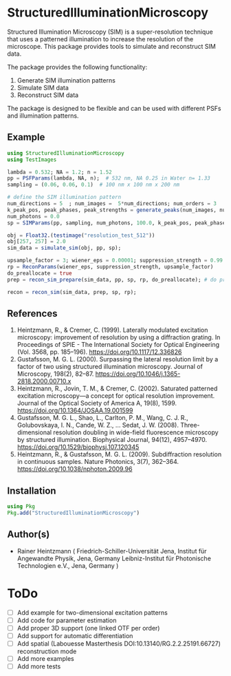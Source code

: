 # StructuredIlluminationMicroscopy

Structured Illumination Microscopy (SIM) is a super-resolution technique that uses a patterned illumination
to increase the resolution of the microscope. This package provides tools to simulate and reconstruct SIM data.

The package provides the following functionality:
1. Generate SIM illumination patterns
2. Simulate SIM data
3. Reconstruct SIM data

The package is designed to be flexible and can be used with different PSFs and illumination patterns.

## Example
```julia
using StructuredIlluminationMicroscopy
using TestImages

lambda = 0.532; NA = 1.2; n = 1.52
pp = PSFParams(lambda, NA, n);  # 532 nm, NA 0.25 in Water n= 1.33
sampling = (0.06, 0.06, 0.1)  # 100 nm x 100 nm x 200 nm

# define the SIM illumination pattern
num_directions = 5  ; num_images =  5*num_directions; num_orders = 3
k_peak_pos, peak_phases, peak_strengths = generate_peaks(num_images, num_directions, num_orders, 0.48 / (num_orders-1))
num_photons = 0.0
sp = SIMParams(pp, sampling, num_photons, 100.0, k_peak_pos, peak_phases, peak_strengths)

obj = Float32.(testimage("resolution_test_512"))
obj[257, 257] = 2.0
sim_data = simulate_sim(obj, pp, sp);

upsample_factor = 3; wiener_eps = 0.00001; suppression_strength = 0.99
rp = ReconParams(wiener_eps, suppression_strength, upsample_factor)
do_preallocate = true
prep = recon_sim_prepare(sim_data, pp, sp, rp, do_preallocate); # do preallocate

recon = recon_sim(sim_data, prep, sp, rp);
```

## References
1. Heintzmann, R., & Cremer, C. (1999). Laterally modulated excitation microscopy: improvement of resolution by using a diffraction grating. In Proceedings of SPIE - The International Society for Optical Engineering (Vol. 3568, pp. 185–196). https://doi.org/10.1117/12.336826
2. Gustafsson, M. G. L. (2000). Surpassing the lateral resolution limit by a factor of two using structured illumination microscopy. Journal of Microscopy, 198(2), 82–87. https://doi.org/10.1046/j.1365-2818.2000.00710.x
3. Heintzmann, R., Jovin, T. M., & Cremer, C. (2002). Saturated patterned excitation microscopy—a concept for optical resolution improvement. Journal of the Optical Society of America A, 19(8), 1599. https://doi.org/10.1364/JOSAA.19.001599
4. Gustafsson, M. G. L., Shao, L., Carlton, P. M., Wang, C. J. R., Golubovskaya, I. N., Cande, W. Z., … Sedat, J. W. (2008). Three-dimensional resolution doubling in wide-field fluorescence microscopy by structured illumination. Biophysical Journal, 94(12), 4957–4970. https://doi.org/10.1529/biophysj.107.120345
5. Heintzmann, R., & Gustafsson, M. G. L. (2009). Subdiffraction resolution in continuous samples. Nature Photonics, 3(7), 362–364. https://doi.org/10.1038/nphoton.2009.96

## Installation
```julia
using Pkg
Pkg.add("StructuredIlluminationMicroscopy")
```

## Author(s)
- Rainer Heintzmann (
    Friedrich-Schiller-Universität Jena, Institut für Angewandte Physik, Jena, Germany
    Leibniz-Institut für Photonische Technologien e.V., Jena, Germany
    )

# ToDo
- [ ] Add example for two-dimensional excitation patterns
- [ ] Add code for parameter estimation
- [ ] Add proper 3D support (one linked OTF per order)
- [ ] Add support for automatic differentiation
- [ ] Add spatial (Labouesse Masterthesis DOI:10.13140/RG.2.2.25191.66727) reconstruction mode
- [ ] Add more examples
- [ ] Add more tests
